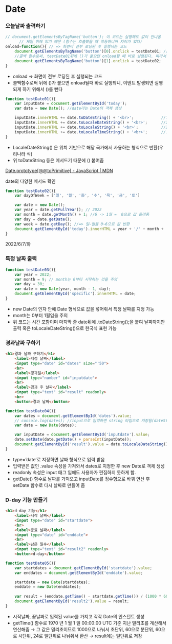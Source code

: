 # Date

### 오늘날짜 출력하기

```jsx
// document.getElementsByTagName('button'); 이 코드는 실행해도 값이 안나옴
      // 제일 위에 있기 때문 (함수는 호출했을 때 작동하니까 차이가 있다)
onload=function(){ // => 화면이 전부 로딩된 후 실행되는 코드
    document.getElementsByTagName('button')[0].onclick = testDate01; //Elements 는 nodeList 형식으로 반환
    //콜백 함수로써, testDate01뒤에 ()가 붙으면 onload될 때 바로 실행된다. 따라서 ()를 빼줘서 onclick 이벤트 발생할 때 실행되도록 한다.
    document.getElementsByTagName('button')[1].onclick = testDate02;
}
```

- onload ⇒ 화면이 전부 로딩된 후 실행되는 코드
- 콜백함수로써 뒤에 ()가 붙으면 onload될때 바로 실행되니, 이벤트 발생되면 실행되게 하기 위해서 ()를 뺀다

```jsx
function testDate01(){
    var inputDate = document.getElementById('today');
    var date = new Date(); //date라는 Date의 객체 생성

    inputDate.innerHTML += date.toDateString() + '<br>';            //Tue Jun 07 2022
    inputDate.innerHTML += date.toLocaleDateString() + '<br>';      //2022. 6. 7. LocaleDateString 은 위치 기반으로 해당 국가에서 사용하는 형식으로 반환(우리나라 식)
    inputDate.innerHTML += date.toLocaleString() + '<br>';          //2022. 6. 7. 오후 5:15:19
    inputDate.innerHTML += date.toLocaleTimeString() + '<br>';      //오후 5:15:19
}
```

- LocaleDateString() 은 위치 기반으로 해당 국가에서 사용하는 형식으로 반환(우리나라 식)
- 위 toDateString 등은 메서드기 때문에 () 붙여줌

[Date.prototype[@@toPrimitive] - JavaScript | MDN](https://developer.mozilla.org/en-US/docs/Web/JavaScript/Reference/Global_Objects/Date/@@toPrimitive)

date의 다양한 메서드 확인

```jsx
function testDate02(){
    var dayOfWeek = ['일', '월', '화', '수', '목', '금', '토']

    var date = new Date();
    var year = date.getFullYear(); // 2022
    var month = date.getMonth() + 1; //6 -> 1월 =  0으로 값 돌려줌
    var day = date.getDate();
    var week = date.getDay(); //=> 일~월을 0~6으로 값 반환
    document.getElementById('today').innerHTML = year + '/' + month + '/' + day + '/' + dayOfWeek[week];
}
```

2022/6/7/화

### 특정 날짜 출력

```jsx
function testDate03(){
    var year = 2022;
    var month = 9; // month는 0부터 시작하는 것을 주의
    var day = 30;
    var date = new Date(year, month - 1, day);
    document.getElementById('specific').innerHTML = date;
}
```

- new Date의 인자 안에 Date 형식으로 값을 넣어줘서 특정 날짜를 지정 가능
- month는 0부터 1월임을 주의
- 위 코드는 시간 포함이며 마지막 줄 date뒤에 .toDateString();을 붙여 날짜까지만 출력 혹은 toLocaleDateString()으로 한국식 표현 가능

### 경과날짜 구하기

```html
<h1>경과 날짜 구하기</h1>
    <label>지정 날짜</label>
    <input type="date" id="dates" size="'50">
    <br>
    <label>경과일</label>
    <input type="number" id="inputdate">
    <br>
    <label>경과 후 날짜</label>
    <input type="text" id="result" readonly>
    <br>
    <button>경과 날짜</button>
```

```jsx
function testDate04(){
    var dates = document.getElementById('dates').value;
    // console.log(dates); //input으로 입력하면 string 타입으로 저장됨(dateString)
    var date = new Date(dates);

    var inputDate = document.getElementById('inputdate').value;
    date.setDate(date.getDate() + parseInt(inputDate));
    document.getElementById('result').value = date.toLocaleDateString();
}
```

- type=’date’로 지정하면 날짜 형식으로 입력 받음
- 입력받은 값인 .value 속성을 가져와서 dates로 지정한 후 new Date로 객체 생성
- readonly 속성은 input 태그 임에도 사용자가 편집하지 못하게 함.
- getDate() 함수로 날짜를 가져오고 inputDate를 정수형으로 바꿔 연산 후 setDate 함수로 다시 날짜로 만들어 줌

### D-day 기능 만들기

```html
<h1>d-day 기능</h1>
    <label>시작 날짜</label>
    <input type="date" id="startdate">
    <br>
    <label>종료 날짜</label>
    <input type="date" id="enddate">
    <br>
    <label>남은 일수</label>
    <input type="text" id="result2" readonly>
    <button>d-day</button>
```

```jsx
function testDate05(){
    var startdates = document.getElementById('startdate').value;
    var enddates = document.getElementById('enddate').value;

    startdate = new Date(startdates);
    enddate = new Date(enddates);
    
    var result = (enddate.getTime() - startdate.getTime()) / (1000 * 60 * 60 * 24) 
    document.getElementById('result2').value = result;
}
```

- 시작날짜, 끝날짜로 입력된 value를 가지고 각각 Date의 인스턴트 생성
- getTime() 함수로 1970 년 1 월 1 일 00:00:00 UTC 기준 지난 밀리초를 계산해서 연산해줌 → 그 값은 밀리초이므로 1000으로 나눠서 초단위, 60으로 분단위, 60으로 시단위, 24로 일단위로 나눠줘서 환산 → result에는 일단위로 저장